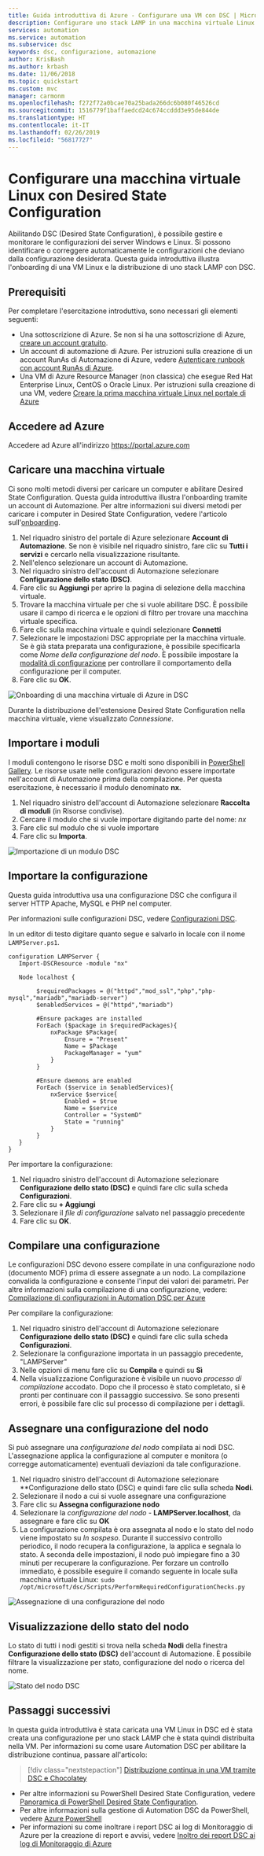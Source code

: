 ```yaml
---
title: Guida introduttiva di Azure - Configurare una VM con DSC | Microsoft Docs
description: Configurare uno stack LAMP in una macchina virtuale Linux con Desired State Configuration
services: automation
ms.service: automation
ms.subservice: dsc
keywords: dsc, configurazione, automazione
author: KrisBash
ms.author: krbash
ms.date: 11/06/2018
ms.topic: quickstart
ms.custom: mvc
manager: carmonm
ms.openlocfilehash: f272f72a0bcae70a25bada266dc6b080f46526cd
ms.sourcegitcommit: 1516779f1baffaedcd24c674ccddd3e95de844de
ms.translationtype: HT
ms.contentlocale: it-IT
ms.lasthandoff: 02/26/2019
ms.locfileid: "56817727"
---
```

# <a name="configure-a-linux-virtual-machine-with-desired-state-configuration"></a>Configurare una macchina virtuale Linux con Desired State Configuration

Abilitando DSC (Desired State Configuration), è possibile gestire e monitorare le configurazioni dei server Windows e Linux. Si possono identificare o correggere automaticamente le configurazioni che deviano dalla configurazione desiderata. Questa guida introduttiva illustra l'onboarding di una VM Linux e la distribuzione di uno stack LAMP con DSC.

## <a name="prerequisites"></a>Prerequisiti

Per completare l'esercitazione introduttiva, sono necessari gli elementi seguenti:

* Una sottoscrizione di Azure. Se non si ha una sottoscrizione di Azure, [creare un account gratuito](https://azure.microsoft.com/free/).
* Un account di automazione di Azure. Per istruzioni sulla creazione di un account RunAs di Automazione di Azure, vedere [Autenticare runbook con account RunAs di Azure](automation-sec-configure-azure-runas-account.md).
* Una VM di Azure Resource Manager (non classica) che esegue Red Hat Enterprise Linux, CentOS o Oracle Linux. Per istruzioni sulla creazione di una VM, vedere [Creare la prima macchina virtuale Linux nel portale di Azure](../virtual-machines/linux/quick-create-portal.md)

## <a name="sign-in-to-azure"></a>Accedere ad Azure
Accedere ad Azure all'indirizzo https://portal.azure.com

## <a name="onboard-a-virtual-machine"></a>Caricare una macchina virtuale
Ci sono molti metodi diversi per caricare un computer e abilitare Desired State Configuration. Questa guida introduttiva illustra l'onboarding tramite un account di Automazione. Per altre informazioni sui diversi metodi per caricare i computer in Desired State Configuration, vedere l'articolo sull'[onboarding](https://docs.microsoft.com/azure/automation/automation-dsc-onboarding).

1. Nel riquadro sinistro del portale di Azure selezionare **Account di Automazione**. Se non è visibile nel riquadro sinistro, fare clic su **Tutti i servizi** e cercarlo nella visualizzazione risultante.
1. Nell'elenco selezionare un account di Automazione.
1. Nel riquadro sinistro dell'account di Automazione selezionare **Configurazione dello stato (DSC)**.
2. Fare clic su **Aggiungi** per aprire la pagina di selezione della macchina virtuale.
3. Trovare la macchina virtuale per che si vuole abilitare DSC. È possibile usare il campo di ricerca e le opzioni di filtro per trovare una macchina virtuale specifica.
4. Fare clic sulla macchina virtuale e quindi selezionare **Connetti**
5. Selezionare le impostazioni DSC appropriate per la macchina virtuale. Se è già stata preparata una configurazione, è possibile specificarla come *Nome della configurazione del nodo*. È possibile impostare la [modalità di configurazione](https://docs.microsoft.com/powershell/dsc/metaconfig) per controllare il comportamento della configurazione per il computer.
6. Fare clic su **OK**.

![Onboarding di una macchina virtuale di Azure in DSC](./media/automation-quickstart-dsc-configuration/dsc-onboard-azure-vm.png)

Durante la distribuzione dell'estensione Desired State Configuration nella macchina virtuale, viene visualizzato *Connessione*.

## <a name="import-modules"></a>Importare i moduli

I moduli contengono le risorse DSC e molti sono disponibili in [PowerShell Gallery](https://www.powershellgallery.com). Le risorse usate nelle configurazioni devono essere importate nell'account di Automazione prima della compilazione. Per questa esercitazione, è necessario il modulo denominato **nx**.

1. Nel riquadro sinistro dell'account di Automazione selezionare **Raccolta di moduli** (in Risorse condivise).
1. Cercare il modulo che si vuole importare digitando parte del nome: *nx*
1. Fare clic sul modulo che si vuole importare
1. Fare clic su **Importa**.

![Importazione di un modulo DSC](./media/automation-quickstart-dsc-configuration/dsc-import-module-nx.png)

## <a name="import-the-configuration"></a>Importare la configurazione

Questa guida introduttiva usa una configurazione DSC che configura il server HTTP Apache, MySQL e PHP nel computer.

Per informazioni sulle configurazioni DSC, vedere [Configurazioni DSC](https://docs.microsoft.com/powershell/dsc/configurations).

In un editor di testo digitare quanto segue e salvarlo in locale con il nome `LAMPServer.ps1`.

```powershell-interactive
configuration LAMPServer {
   Import-DSCResource -module "nx"

   Node localhost {

        $requiredPackages = @("httpd","mod_ssl","php","php-mysql","mariadb","mariadb-server")
        $enabledServices = @("httpd","mariadb")

        #Ensure packages are installed
        ForEach ($package in $requiredPackages){
            nxPackage $Package{
                Ensure = "Present"
                Name = $Package
                PackageManager = "yum"
            }
        }

        #Ensure daemons are enabled
        ForEach ($service in $enabledServices){
            nxService $service{
                Enabled = $true
                Name = $service
                Controller = "SystemD"
                State = "running"
            }
        }
   }
}
```

Per importare la configurazione:

1. Nel riquadro sinistro dell'account di Automazione selezionare **Configurazione dello stato (DSC)** e quindi fare clic sulla scheda **Configurazioni**.
2. Fare clic su **+ Aggiungi**
3. Selezionare il *file di configurazione* salvato nel passaggio precedente
4. Fare clic su **OK**.

## <a name="compile-a-configuration"></a>Compilare una configurazione

Le configurazioni DSC devono essere compilate in una configurazione nodo (documento MOF) prima di essere assegnate a un nodo. La compilazione convalida la configurazione e consente l'input dei valori dei parametri. Per altre informazioni sulla compilazione di una configurazione, vedere: [Compilazione di configurazioni in Automation DSC per Azure](https://docs.microsoft.com/azure/automation/automation-dsc-compile)

Per compilare la configurazione:

1. Nel riquadro sinistro dell'account di Automazione selezionare **Configurazione dello stato (DSC)** e quindi fare clic sulla scheda **Configurazioni**.
1. Selezionare la configurazione importata in un passaggio precedente, "LAMPServer"
1. Nelle opzioni di menu fare clic su **Compila** e quindi su **Sì**
1. Nella visualizzazione Configurazione è visibile un nuovo *processo di compilazione* accodato. Dopo che il processo è stato completato, si è pronti per continuare con il passaggio successivo. Se sono presenti errori, è possibile fare clic sul processo di compilazione per i dettagli.

## <a name="assign-a-node-configuration"></a>Assegnare una configurazione del nodo

Si può assegnare una *configurazione del nodo* compilata ai nodi DSC. L'assegnazione applica la configurazione al computer e monitora (o corregge automaticamente) eventuali deviazioni da tale configurazione.

1. Nel riquadro sinistro dell'account di Automazione selezionare **Configurazione dello stato (DSC) e quindi fare clic sulla scheda **Nodi**.
1. Selezionare il nodo a cui si vuole assegnare una configurazione
1. Fare clic su **Assegna configurazione nodo**
1. Selezionare la *configurazione del nodo* - **LAMPServer.localhost**, da assegnare e fare clic su **OK**
1. La configurazione compilata è ora assegnata al nodo e lo stato del nodo viene impostato su *In sospeso*. Durante il successivo controllo periodico, il nodo recupera la configurazione, la applica e segnala lo stato. A seconda delle impostazioni, il nodo può impiegare fino a 30 minuti per recuperare la configurazione. Per forzare un controllo immediato, è possibile eseguire il comando seguente in locale sulla macchina virtuale Linux: `sudo /opt/microsoft/dsc/Scripts/PerformRequiredConfigurationChecks.py`

![Assegnazione di una configurazione del nodo](./media/automation-quickstart-dsc-configuration/dsc-assign-node-configuration.png)

## <a name="viewing-node-status"></a>Visualizzazione dello stato del nodo

Lo stato di tutti i nodi gestiti si trova nella scheda **Nodi** della finestra **Configurazione dello stato (DSC)** dell'account di Automazione. È possibile filtrare la visualizzazione per stato, configurazione del nodo o ricerca del nome.

![Stato del nodo DSC](./media/automation-quickstart-dsc-configuration/dsc-node-status.png)

## <a name="next-steps"></a>Passaggi successivi

In questa guida introduttiva è stata caricata una VM Linux in DSC ed è stata creata una configurazione per uno stack LAMP che è stata quindi distribuita nella VM. Per informazioni su come usare Automation DSC per abilitare la distribuzione continua, passare all'articolo:

> [!div class="nextstepaction"]
> [Distribuzione continua in una VM tramite DSC e Chocolatey](./automation-dsc-cd-chocolatey.md)

* Per altre informazioni su PowerShell Desired State Configuration, vedere [Panoramica di PowerShell Desired State Configuration](https://docs.microsoft.com/powershell/dsc/overview).
* Per altre informazioni sulla gestione di Automation DSC da PowerShell, vedere [Azure PowerShell](https://docs.microsoft.com/powershell/module/azurerm.automation/?view=azurermps-5.0.0)
* Per informazioni su come inoltrare i report DSC ai log di Monitoraggio di Azure per la creazione di report e avvisi, vedere [Inoltro dei report DSC ai log di Monitoraggio di Azure](https://docs.microsoft.com/azure/automation/automation-dsc-diagnostics) 


